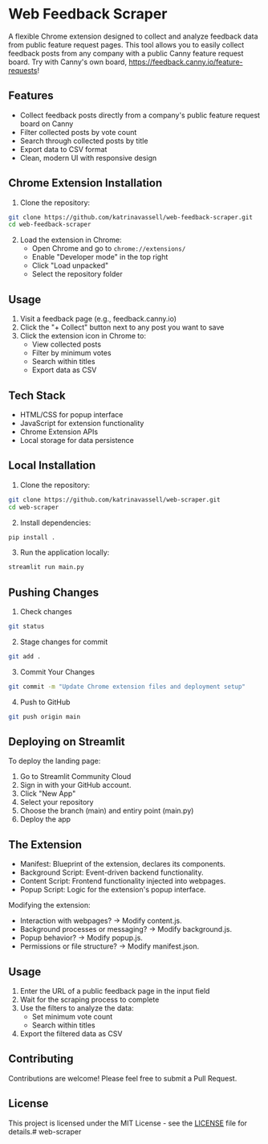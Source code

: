 # Web Feedback Scraper

A flexible Chrome extension designed to collect and analyze feedback data from public feature request pages. This tool allows you to easily collect feedback posts from any company with a public Canny feature request board. Try with Canny's own board, https://feedback.canny.io/feature-requests!

## Features

- Collect feedback posts directly from a company's public feature request board on Canny
- Filter collected posts by vote count
- Search through collected posts by title
- Export data to CSV format
- Clean, modern UI with responsive design

## Chrome Extension Installation

1. Clone the repository:
```bash
git clone https://github.com/katrinavassell/web-feedback-scraper.git
cd web-feedback-scraper
```

2. Load the extension in Chrome:
   - Open Chrome and go to `chrome://extensions/`
   - Enable "Developer mode" in the top right
   - Click "Load unpacked"
   - Select the repository folder

## Usage

1. Visit a feedback page (e.g., feedback.canny.io)
2. Click the "+ Collect" button next to any post you want to save
3. Click the extension icon in Chrome to:
   - View collected posts
   - Filter by minimum votes
   - Search within titles
   - Export data as CSV

## Tech Stack

- HTML/CSS for popup interface
- JavaScript for extension functionality
- Chrome Extension APIs
- Local storage for data persistence

## Local Installation

1. Clone the repository:
```bash
git clone https://github.com/katrinavassell/web-scraper.git
cd web-scraper
```

2. Install dependencies:
```bash
pip install .
```

3. Run the application locally:
```bash
streamlit run main.py
```

## Pushing Changes

1. Check changes
```bash
git status
```

2. Stage changes for commit
```bash
git add .
```

3. Commit Your Changes
```bash
git commit -m "Update Chrome extension files and deployment setup"
```

4. Push to GitHub
```bash
git push origin main
```

## Deploying on Streamlit

To deploy the landing page:

1. Go to Streamlit Community Cloud
2. Sign in with your GitHub account.
3. Click "New App"
4. Select your repository
5. Choose the branch (main) and entiry point (main.py)
6. Deploy the app

## The Extension

- Manifest: Blueprint of the extension, declares its components.
- Background Script: Event-driven backend functionality.
- Content Script: Frontend functionality injected into webpages.
- Popup Script: Logic for the extension's popup interface.

Modifying the extension:
- Interaction with webpages? → Modify content.js.
- Background processes or messaging? → Modify background.js.
- Popup behavior? → Modify popup.js.
- Permissions or file structure? → Modify manifest.json.

## Usage
1. Enter the URL of a public feedback page in the input field
2. Wait for the scraping process to complete
3. Use the filters to analyze the data:
   - Set minimum vote count
   - Search within titles
4. Export the filtered data as CSV

## Contributing

Contributions are welcome! Please feel free to submit a Pull Request.

## License

This project is licensed under the MIT License - see the [LICENSE](LICENSE) file for details.# web-scraper
